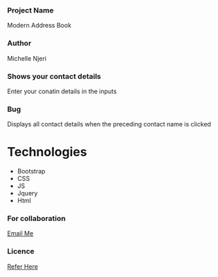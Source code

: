### Project Name
Modern Address Book 

### Author
Michelle Njeri

### Shows your contact details 
Enter your conatin details in the inputs 

### Bug 
Displays all contact details when the preceding contact name is clicked

# Technologies
* Bootstrap
* CSS
* JS 
* Jquery
* Html

### For collaboration
[Email Me](mailto:vantablanta@gamil.com)

### Licence
[Refer Here](https://github.com/vantablanta/modern-address-book/blob/master/LICENSE)



